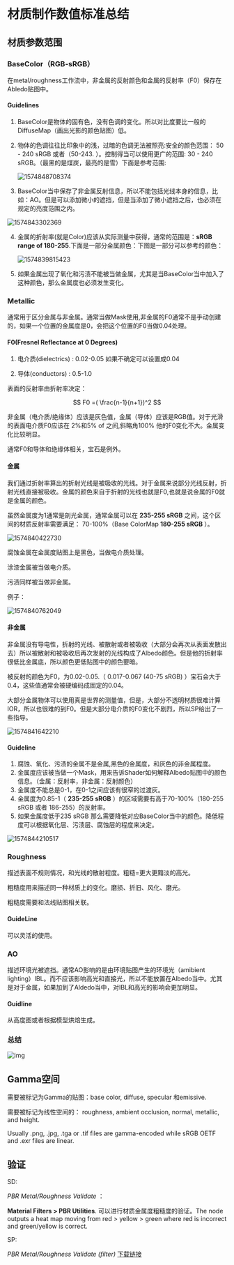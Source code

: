 # 材质制作数值标准总结

## 材质参数范围
### BaseColor（RGB-sRGB）

在metal/roughness工作流中，非金属的反射颜色和金属的反射率（F0）保存在Abledo贴图中。

#### Guidelines

1.  BaseColor是物体的固有色，没有色调的变化。所以对比度要比一般的DiffuseMap（画出光影的颜色贴图）低。

2.  物体的色调往往比印象中的浅，过暗的色调无法被照亮:安全的颜色范围： 50 - 240 sRGB 或者（50-243. ）。控制得当可以使用更广的范围:  30 - 240 sRGB。（最黑的是煤炭，最亮的是雪）下面是参考范围:

    ![1574848708374](材质制作数值标准总结/1574848708374.png)

3.  BaseColor当中保存了非金属反射信息，所以不能包括光线本身的信息，比如：AO。但是可以添加微小的遮挡，但是当添加了微小遮挡之后，也必须在规定的亮度范围之内。

![1574843302369](材质制作数值标准总结/1574843302369.png)

4.  金属的折射率(就是Color)应该从实际测量中获得，通常的范围是：**sRGB range of 180-255**.下面是一部分金属颜色：下图是一部分可以参考的颜色：

    ![1574839815423](材质制作数值标准总结/1574839815423.png)

5.  如果金属出现了氧化和污渍不能被当做金属，尤其是当BaseColor当中加入了这种颜色，那么金属度也必须发生变化。

### Metallic

通常用于区分金属与非金属。通常当做Mask使用,非金属的F0通常不是手动创建的，如果一个位置的金属度是0，会把这个位置的F0当做0.04处理。

#### F0(Fresnel Reflectance at 0 Degrees)

1.  电介质(dielectrics)  :  0.02-0.05  如果不确定可以设置成0.04

2.  导体(conductors) :  0.5-1.0   

表面的反射率由折射率决定：

$$ F0 =( \frac{n-1}{n+1})^2 $$

非金属（电介质/绝缘体）应该是灰色值，金属（导体）应该是RGB值。对于光滑的表面电介质F0应该在 2%和5% of 之间,斜略角100%  他的F0变化不大。金属变化比较明显。

通常F0和导体和绝缘体相关，宝石是例外。



#### 金属

我们通过折射率算出的折射光线是被吸收的光线。对于金属来说部分光线反射，折射光线直接被吸收。金属的颜色来自于折射的光线也就是F0,也就是说金属的F0就是金属的颜色。

虽然金属度为1通常是剖光金属，通常金属可以在 **235-255 sRGB** 之间，这个区间的材质反射率需要满足： 70-100%（Base ColorMap **180-255 sRGB** ）。

![1574840422730](材质制作数值标准总结/1574840422730.png)

腐蚀金属在金属度贴图上是黑色，当做电介质处理。

涂漆金属被当做电介质。

污渍同样被当做非金属。

例子：

![1574840762049](材质制作数值标准总结/1574840762049.png)

#### 非金属

非金属没有导电性，折射的光线、被散射或者被吸收（大部分会再次从表面发散出去）所以被散射和被吸收后再次发射的光线构成了Albedo颜色。但是他的折射率很低比金属底，所以颜色更低贴图中的颜色要暗。

被反射的颜色为F0，为0.02-0.05.（ 0.017-0.067 (40-75 sRGB) ）宝石会大于0.4，这些值通常会被硬编码成固定的0.04。

大部分金属物体可以使用真是世界的测量值，但是，大部分不透明材质很难计算IOR，所以也很难的到F0。但是大部分电介质的F0变化不剧烈，所以SP给出了一些指导。

![1574841642210](材质制作数值标准总结/1574841642210.png)

#### Guideline

1.  腐蚀、氧化、污渍的金属不是金属,黑色的金属度，和灰色的非金属程度。
2.  金属度应该被当做一个Mask，用来告诉Shader如何解释Albedo贴图中的颜色信息。（金属：反射率，非金属：反射颜色）
3.  金属度不能总是0-1，在0-1之间应该有很窄的过渡灰。
4.  金属度为0.85-1（ **235-255 sRGB** ）的区域需要有高于70-100%（180-255 sRGB 或者 186-255）的反射率。
5.  如果金属度低于235 sRGB 那么需要降低对应BaseColor当中的颜色。降低程度可以根据氧化层、污渍层、腐蚀层的程度来决定。

![1574844210517](材质制作数值标准总结/1574844210517.png)

### Roughness

描述表面不规则情况，和光线的散射程度。粗糙=更大更黯淡的高光。

粗糙度用来描述同一种材质上的变化。磨损、折旧、风化、磨光。

粗糙度需要和法线贴图相关联。

#### GuideLine

可以灵活的使用。

### AO

描述环境光被遮挡。通常AO影响的是由环境贴图产生的环境光（amibient lighting）IBL。而不应该影响高光和直接光，所以不能放置在Albedo当中。尤其是对于金属，如果加到了Aldedo当中，对IBL和高光的影响会更加明显。

#### Guidline

从高度图或者根据模型烘焙生成。

### 总结

![img](材质制作数值标准总结/79369760-f4dd-4823-b2de-64a54e85ff8e.png)

## Gamma空间

需要被标记为Gamma的贴图：base color, diffuse, specular 和emissive. 

需要被标记为线性空间的： roughness, ambient occlusion, normal, metallic, and height.

 Usually .png, .jpg, .tga or .tif files are gamma-encoded while sRGB OETF and .exr files are linear.

## 验证

SD:

*PBR Metal/Roughness Validate* ：

**Material Filters > PBR Utilities**. 可以进行材质金属度粗糙度的验证。The node outputs a heat map moving from red > yellow > green where red is incorrect and green/yellow is correct.

SP:

*PBR Metal/Roughness Validate (filter)* [下载链接](https://share.allegorithmic.com/libraries/824The)

